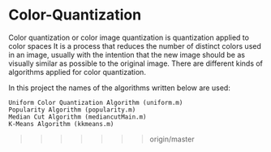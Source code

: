 # Color-Quantization

Color quantization or color image quantization is quantization applied to color spaces It is a process that reduces the number of distinct colors used in an image, usually with the intention that the new image should be as visually similar as possible to the original image. There are different kinds of algorithms applied for color quantization.

In this project the names of the algorithms written below are used:

    Uniform Color Quantization Algorithm (uniform.m)
    Popularity Algorithm (popularity.m)
    Median Cut Algorithm (mediancutMain.m)
    K-Means Algorithm (kkmeans.m)
>>>>>>> origin/master

